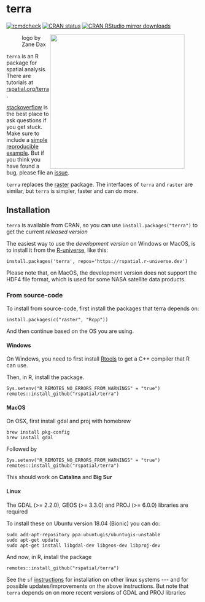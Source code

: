 # terra

[![rcmdcheck](https://github.com/rspatial/terra/actions/workflows/rcmdcheck.yml/badge.svg)](https://github.com/rspatial/terra/actions/workflows/rcmdcheck.yml)
[![CRAN
status](https://www.r-pkg.org/badges/version/terra)](https://cran.r-project.org/package=terra)
[![CRAN RStudio mirror downloads](http://cranlogs.r-pkg.org/badges/terra)](http://www.r-pkg.org/pkg/terra)

<figure>
 <img align="right" width="350" height="350" src="https://github.com/rspatial/terra/raw/master/logo.png">
 <figcaption>logo by Zane Dax</figcaption>
</figure>

`terra` is an R package for spatial analysis. There are tutorials at [rspatial.org/terra](https://rspatial.org/terra/index.html). 

[stackoverflow](https://stackoverflow.com/) is the best place to ask questions if you get stuck. Make sure to include a [simple reproducible example](https://stackoverflow.com/questions/5963269/how-to-make-a-great-r-reproducible-example). But if you think you have found a bug, please file an [issue](https://github.com/rspatial/terra/issues).

`terra` replaces the [raster](https://github.com/rspatial/raster) package. The interfaces of `terra` and `raster` are similar, but `terra` is simpler, faster and can do more. 

## Installation

`terra` is available from CRAN, so you can use `install.packages("terra")` to get the current *released version*

The easiest way to use the *development version* on Windows or MacOS, is to install it from the [R-universe](https://r-universe.dev/organizations/), like this:

```
install.packages('terra', repos='https://rspatial.r-universe.dev')
```

Please note that, on MacOS, the development version does not support the HDF4 file format, which is used for some NASA satellite data products.

### From source-code

To install from source-code, first install the packages that terra depends on: 

```
install.packages(c("raster", "Rcpp"))
```

And then continue based on the OS you are using. 

#### Windows

On Windows, you need to first install [Rtools](https://cran.r-project.org/bin/windows/Rtools/) to get a C++ compiler that R can use. 

Then, in R, install the package.

```
Sys.setenv("R_REMOTES_NO_ERRORS_FROM_WARNINGS" = "true")
remotes::install_github("rspatial/terra")
```

#### MacOS

On OSX, first install gdal and proj with homebrew

```
brew install pkg-config
brew install gdal
```
Followed by

```
Sys.setenv("R_REMOTES_NO_ERRORS_FROM_WARNINGS" = "true")
remotes::install_github("rspatial/terra")
```

This should work on **Catalina** and **Big Sur**


#### Linux

The GDAL (>= 2.2.0), GEOS (>= 3.3.0) and PROJ (>= 6.0.0) libraries are required 


To install these on Ubuntu version 18.04 (Bionic) you can do:
```
sudo add-apt-repository ppa:ubuntugis/ubuntugis-unstable
sudo apt-get update
sudo apt-get install libgdal-dev libgeos-dev libproj-dev 
```

And now, in R, install the package
```
remotes::install_github("rspatial/terra")
```

See the `sf` [instructions](https://github.com/r-spatial/sf) for installation on other linux systems --- and for possible updates/improvements on the above instructions. But note that `terra` depends on on more recent versions of GDAL and PROJ libraries 

